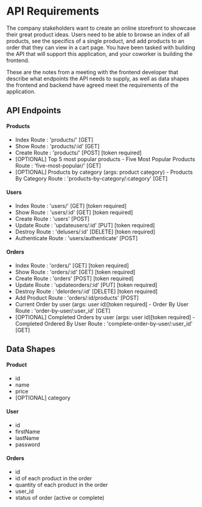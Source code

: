 # API Requirements
The company stakeholders want to create an online storefront to showcase their great product ideas. Users need to be able to browse an index of all products, see the specifics of a single product, and add products to an order that they can view in a cart page. You have been tasked with building the API that will support this application, and your coworker is building the frontend.

These are the notes from a meeting with the frontend developer that describe what endpoints the API needs to supply, as well as data shapes the frontend and backend have agreed meet the requirements of the application. 

## API Endpoints
#### Products
- Index Route : 'products/' [GET]
- Show Route :  'products/:id' [GET]
- Create Route : 'products/' [POST]  [token required]
- [OPTIONAL] Top 5 most popular products - Five Most Popular Products Route : 'five-most-popular/' [GET]
- [OPTIONAL] Products by category (args: product category) - Products By Category Route : 'products-by-category/:category' [GET]

#### Users
- Index Route : 'users/' [GET] [token required]
- Show Route : 'users/:id' [GET] [token required]
- Create Route : 'users' [POST] 
- Update Route : 'updateusers/:id' [PUT] [token required] 
- Destroy Route : 'delusers/:id' [DELETE] [token required]
- Authenticate Route : 'users/authenticate' [POST] 

#### Orders
- Index Route : 'orders/' [GET] [token required]
- Show Route : 'orders/:id' [GET] [token required]
- Create Route : 'orders' [POST] [token required]
- Update Route : 'updateorders/:id' [PUT] [token required] 
- Destroy Route : 'delorders/:id' [DELETE] [token required]
- Add Product Route : 'orders/:id/products' [POST]
- Current Order by user (args: user id)[token required] - Order By User Route : 'order-by-user/:user_id' [GET]
- [OPTIONAL] Completed Orders by user (args: user id)[token required] - Completed Ordered By User Route : 'complete-order-by-user/:user_id' [GET]

## Data Shapes
#### Product
-  id
- name
- price
- [OPTIONAL] category

#### User
- id
- firstName
- lastName
- password

#### Orders
- id
- id of each product in the order
- quantity of each product in the order
- user_id
- status of order (active or complete)

